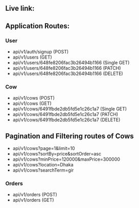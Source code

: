 ## Live link:

## Application Routes:

### User

- api/v1/auth/signup (POST)
- api/v1/users (GET)
- api/v1/users/648fe8206fac3b26494b1166 (Single GET)
- api/v1/users/648fe8206fac3b26494b1166 (PATCH)
- api/v1/users/648fe8206fac3b26494b1166 (DELETE)

### Cow

- api/v1/cows (POST)
- api/v1/cows (GET)
- api/v1/cows/6491fbde2db5fd5e1c26c1a7 (Single GET)
- api/v1/cows/6491fbde2db5fd5e1c26c1a7 (PATCH)
- api/v1/cows/6491fbde2db5fd5e1c26c1a7 (DELETE)

## Pagination and Filtering routes of Cows

- api/v1/cows?page=1&limit=10
- api/v1/cows?sortBy=price&sortOrder=asc
- api/v1/cows?minPrice=120000&maxPrice=300000
- api/v1/cows?location=Dhaka
- api/v1/cows?searchTerm=gir

### Orders

- api/v1/orders (POST)
- api/v1/orders (GET)

